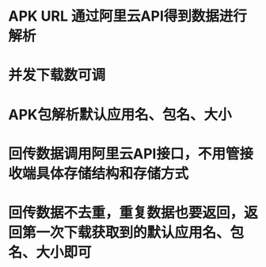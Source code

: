 # APK URL 通过阿里云API得到数据进行解析
# 并发下载数可调
# APK包解析默认应用名、包名、大小
# 回传数据调用阿里云API接口，不用管接收端具体存储结构和存储方式
# 回传数据不去重，重复数据也要返回，返回第一次下载获取到的默认应用名、包名、大小即可